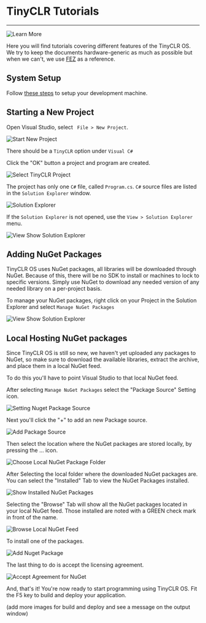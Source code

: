 # TinyCLR Tutorials
---
![Learn More](../images/learn.jpg)

Here you will find tutorials covering different features of the TinyCLR OS. We try to keep the documents hardware-generic as much as possible but when we can't, we use [FEZ](../../fez/intro.md) as a reference.

## System Setup
Follow [these steps](../intro.md#tinyclr-computer-setup) to setup your development machine.

## Starting a New Project

Open Visual Studio, select ` File > New Project`. 

![Start New Project](images/StartNewProject.jpg)   

There should be a `TinyCLR` option under `Visual C#`

Click the "OK" button a project and program are created. 

![Select TinyCLR Project](images/SelectTinyCLRProject.jpg)   

The project has only one `C#` file, called `Program.cs`. `C#` source files are listed in the `Solution Explorer` window. 

![Solution Explorer](images/SolutionExplorer.jpg) 

If the `Solution Explorer` is not opened, use the `View > Solution Explorer` menu.

![View Show Solution Explorer](images/ViewShowSolutionExplorer.jpg) 

## Adding NuGet Packages
TinyCLR OS uses NuGet packages, all libraries will be downloaded through NuGet. Because of this, there will be no SDK to install or machines to lock to specific versions. Simply use NuGet to download any needed version of any needed library on a per-project basis.

To manage your NuGet packages, right click on your Project in the Solution Explorer and select `Manage NuGet Packages`

![View Show Solution Explorer](images/SelectManageNugetPackages.jpg) 

## Local Hosting NuGet packages

Since TinyCLR OS is still so new, we haven't yet uploaded any packages to NuGet, so make sure to download the available libraries, extract the archive, and place them in a local NuGet feed.

To do this you'll have to point Visual Studio to that local NuGet feed. 

After selecting `Manage NuGet Packages` select the "Package Source" Setting icon. 

![Setting Nuget Package Source](images/SettingNugetPackageSource.jpg) 

Next you'll click the "+" to add an new Package source. 

![Add Package Source](images/AddPackageSource.jpg)

Then select the location where the NuGet packages are stored locally, by pressing the ... icon. 

 ![Choose Local NuGet Package Folder](images/ChooseLocalNuGetPackageFolder.jpg)

After Selecting the local folder where the downloaded NuGet packages are. You can select the "Installed" Tab to view the NuGet Packages installed. 

 ![Show Installed NuGet Packages](images/ShowInstalledNuGetPackages.jpg)

Selecting the "Browse" Tab will show all the NuGet packages located in your local NuGet feed. Those installed are noted with a GREEN check mark in front of the name. 

 ![Browse Local NuGet Feed](images/BrowseLocalNuGetFeed.jpg)

To install one of the packages. 

 ![Add Nuget Package](images/AddNuGetPackage.jpg)

The last thing to do is accept the licensing agreement. 

![Accept Agreement for NuGet](images/AcceptAgreementforNuGet.jpg)

And, that's it! You're now ready to start programming using TinyCLR OS. Fit the F5 key to build and deploy your application.

(add more images for build and deploy and see a message on the output window)

